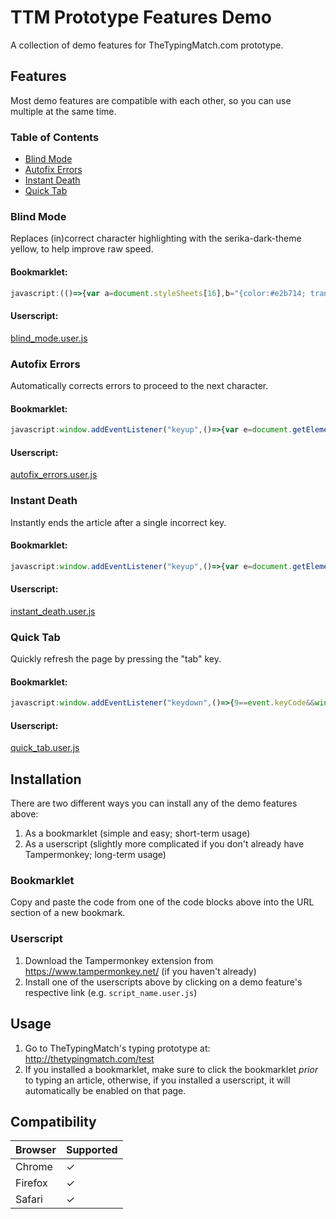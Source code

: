 # TTM Prototype Features Demo
A collection of demo features for TheTypingMatch.com prototype.

## Features
Most demo features are compatible with each other, so you can use multiple at the same time.

### Table of Contents
* [Blind Mode](#blind-mode)
* [Autofix Errors](#autofix-errors)
* [Instant Death](#instant-death)
* [Quick Tab](#quick-tab)

### Blind Mode
Replaces (in)correct character highlighting with the serika-dark-theme yellow, to help improve raw speed.

#### Bookmarklet:
```javascript
javascript:(()=>{var a=document.styleSheets[16],b="{color:#e2b714; transition:0.3s;}";a.deleteRule(10),a.deleteRule(9),a.insertRule(".correct"+b,9),a.insertRule(".incorrect"+b,10)})()
```

#### Userscript:
[blind_mode.user.js](https://github.com/Ray-Adams/TTM-Prototype-Features-Demo/raw/master/Blind_Mode/blind_mode.user.js)

### Autofix Errors
Automatically corrects errors to proceed to the next character.

#### Bookmarklet:
```javascript
javascript:window.addEventListener("keyup",()=>{var e=document.getElementsByClassName("char current incorrect")[0];null!=e&&document.dispatchEvent(new KeyboardEvent("keydown",{key:e.innerHTML,keyCode:e.innerHTML.toUpperCase().charCodeAt(0)}))});
```

#### Userscript:
[autofix_errors.user.js](https://github.com/Ray-Adams/TTM-Prototype-Features-Demo/raw/master/Autofix_Errors/autofix_errors.user.js)

### Instant Death
Instantly ends the article after a single incorrect key.

#### Bookmarklet:
```javascript
javascript:window.addEventListener("keyup",()=>{var e=document.getElementsByClassName("char current incorrect")[0];null!=e&&(alert(`Correct key: ${e.innerHTML}`),window.location.reload())});
```

#### Userscript:
[instant_death.user.js](https://github.com/Ray-Adams/TTM-Prototype-Features-Demo/raw/master/Instant_Death/instant_death.user.js)

### Quick Tab
Quickly refresh the page by pressing the "tab" key.

#### Bookmarklet:
```javascript
javascript:window.addEventListener("keydown",()=>{9==event.keyCode&&window.location.reload()});
```

#### Userscript:
[quick_tab.user.js](https://github.com/Ray-Adams/TTM-Prototype-Features-Demo/raw/master/Quick_Tab/quick_tab.user.js)

## Installation
There are two different ways you can install any of the demo features above:
1. As a bookmarklet (simple and easy; short-term usage)
2. As a userscript  (slightly more complicated if you don't already have Tampermonkey; long-term usage)

### Bookmarklet
Copy and paste the code from one of the code blocks above into the URL section of a new bookmark.

### Userscript
1. Download the Tampermonkey extension from https://www.tampermonkey.net/ (if you haven't already)
2. Install one of the userscripts above by clicking on a demo feature's respective link (e.g. `script_name.user.js`)

## Usage
1. Go to TheTypingMatch's typing prototype at: http://thetypingmatch.com/test
2. If you installed a bookmarklet, make sure to click the bookmarklet *prior* to typing an article, otherwise, if you installed a userscript, it will automatically be enabled on that page.

## Compatibility
Browser | Supported
--------|------------
Chrome  |     ✓
Firefox |     ✓
Safari  |     ✓
